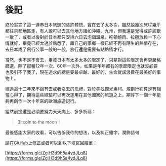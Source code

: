 # 後記

終於寫完了這一連串日本旅遊的些許體悟，實在去了太多次，雖然說幾次旅程幾乎都往京都地區走，有人說可以去其他地方諸如沖繩、九州，但我還是覺得或許該歇一歇了，或者以後對於日本都只安排六日去泡個溫泉，吃頓燒肉、拉麵放鬆一下心情就好，畢竟已經太過於熟悉了，跟自己的家鄉一樣已經不再有陌生的熱情存在，去日本成了例行公事一般的一般，旅行還是需要有點熱情才行。

當然，也不是不會去，畢竟日本有太多太多的限定了，只是對這些限定會再更嚴格篩選，除了那種12年一次、60年一次外，如果是年年都有的季節限定也就沒必要也吸引不了我了，現在追求的總是要最卓越、最好的，生命就該浪費在最美好的事物上。

經過這十二年來不論有去或者沒去的洗禮，對於尋找觀光素材、規劃行程算是有相當心得了，期待這些經驗可以再次運用在其他國家的旅遊之上，期許下一個十年能夠再創作一次十年來的歐洲旅遊記行。

當然前提還是必須要努力天天向上、多多祈禱：

> Bitcoin to the moon！

最後感謝大家的收看，可以告訴我你的想法，以及糾正錯字，潤飾語句

請在[GitHub](https://github.com/haoyu9527/twelve-years-Japan-travel)上修正或者可以到以下填寫回饋單：

[https://forms.gle/ZgiH3d9h5a4ydJLq8](https://forms.gle/ZgiH3d9h5a4ydJLq8)
